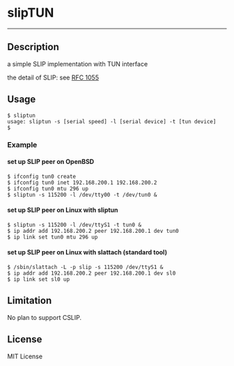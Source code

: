 # slipTUN

---
## Description

a simple SLIP implementation with TUN interface

the detail of SLIP: see [RFC 1055](https://datatracker.ietf.org/doc/html/rfc1055)

## Usage

```
$ sliptun
usage: sliptun -s [serial speed] -l [serial device] -t [tun device]
$
```

### Example

#### set up SLIP peer on OpenBSD

```
$ ifconfig tun0 create
$ ifconfig tun0 inet 192.168.200.1 192.168.200.2
$ ifconfig tun0 mtu 296 up
$ sliptun -s 115200 -l /dev/tty00 -t /dev/tun0 &
```

#### set up SLIP peer on Linux with sliptun

```
$ sliptun -s 115200 -l /dev/ttyS1 -t tun0 &
$ ip addr add 192.168.200.2 peer 192.168.200.1 dev tun0
$ ip link set tun0 mtu 296 up
```

#### set up SLIP peer on Linux with slattach (standard tool)

```
$ /sbin/slattach -L -p slip -s 115200 /dev/ttyS1 &
$ ip addr add 192.168.200.2 peer 192.168.200.1 dev sl0
$ ip link set sl0 up 
```

## Limitation

No plan to support CSLIP.

## License

MIT License
